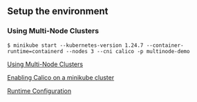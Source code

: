 
## Setup the environment

### Using Multi-Node Clusters
```
$ minikube start --kubernetes-version 1.24.7 --container-runtime=containerd --nodes 3 --cni calico -p multinode-demo
```
[Using Multi-Node Clusters](https://minikube.sigs.k8s.io/docs/tutorials/multi_node/)

[Enabling Calico on a minikube cluster](https://minikube.sigs.k8s.io/docs/handbook/network_policy/#enabling-calico-on-a-minikube-cluster)

[Runtime Configuration](https://minikube.sigs.k8s.io/docs/handbook/config/#runtime-configuration)


